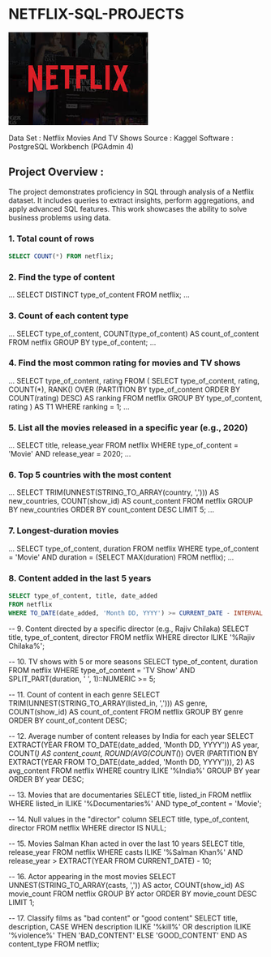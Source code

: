 # NETFLIX-SQL-PROJECTS

![Netflix Logo](https://github.com/SaiKumarGunti08/NETFLIX-SQL-PROJECTS/blob/main/netflix%20image.jpg)

Data Set : Netflix Movies And TV Shows
Source : Kaggel
Software : PostgreSQL Workbench (PGAdmin 4)

## Project Overview :
The project demonstrates proficiency in SQL through analysis of a Netflix dataset. It includes queries to extract insights, perform aggregations, and apply advanced SQL features. This work showcases the ability to solve business problems using data.


### 1. Total count of rows
```sql 
SELECT COUNT(*) FROM netflix;
```

### 2. Find the type of content
...
SELECT DISTINCT type_of_content FROM netflix;
...

### 3. Count of each content type
...
SELECT type_of_content, COUNT(type_of_content) AS count_of_content
FROM netflix
GROUP BY type_of_content;
...

### 4. Find the most common rating for movies and TV shows
...
SELECT type_of_content, rating
FROM (
    SELECT type_of_content, rating, COUNT(*),
           RANK() OVER (PARTITION BY type_of_content ORDER BY COUNT(rating) DESC) AS ranking
    FROM netflix
    GROUP BY type_of_content, rating
) AS T1
WHERE ranking = 1;
...

### 5. List all the movies released in a specific year (e.g., 2020)
...
SELECT title, release_year
FROM netflix
WHERE type_of_content = 'Movie' AND release_year = 2020;
...

### 6. Top 5 countries with the most content
...
SELECT TRIM(UNNEST(STRING_TO_ARRAY(country, ','))) AS new_countries, 
       COUNT(show_id) AS count_content
FROM netflix
GROUP BY new_countries
ORDER BY count_content DESC
LIMIT 5;
...

### 7. Longest-duration movies
...
SELECT type_of_content, duration
FROM netflix
WHERE type_of_content = 'Movie' AND 
      duration = (SELECT MAX(duration) FROM netflix);
...
### 8. Content added in the last 5 years
```sql
SELECT type_of_content, title, date_added
FROM netflix
WHERE TO_DATE(date_added, 'Month DD, YYYY') >= CURRENT_DATE - INTERVAL '5 years';
``` 
-- 9. Content directed by a specific director (e.g., Rajiv Chilaka)
SELECT title, type_of_content, director
FROM netflix
WHERE director ILIKE '%Rajiv Chilaka%';

-- 10. TV shows with 5 or more seasons
SELECT type_of_content, duration
FROM netflix
WHERE type_of_content = 'TV Show' AND 
      SPLIT_PART(duration, ' ', 1)::NUMERIC >= 5;

-- 11. Count of content in each genre
SELECT TRIM(UNNEST(STRING_TO_ARRAY(listed_in, ','))) AS genre, 
       COUNT(show_id) AS count_of_content
FROM netflix
GROUP BY genre
ORDER BY count_of_content DESC;

-- 12. Average number of content releases by India for each year
SELECT EXTRACT(YEAR FROM TO_DATE(date_added, 'Month DD, YYYY')) AS year, 
       COUNT(*) AS content_count,
       ROUND(AVG(COUNT(*)) OVER (PARTITION BY EXTRACT(YEAR FROM TO_DATE(date_added, 'Month DD, YYYY'))), 2) AS avg_content
FROM netflix
WHERE country ILIKE '%India%'
GROUP BY year
ORDER BY year DESC;

-- 13. Movies that are documentaries
SELECT title, listed_in
FROM netflix
WHERE listed_in ILIKE '%Documentaries%' AND type_of_content = 'Movie';

-- 14. Null values in the "director" column
SELECT title, type_of_content, director
FROM netflix
WHERE director IS NULL;

-- 15. Movies Salman Khan acted in over the last 10 years
SELECT title, release_year
FROM netflix
WHERE casts ILIKE '%Salman Khan%' AND 
      release_year > EXTRACT(YEAR FROM CURRENT_DATE) - 10;

-- 16. Actor appearing in the most movies
SELECT UNNEST(STRING_TO_ARRAY(casts, ',')) AS actor, 
       COUNT(show_id) AS movie_count
FROM netflix
GROUP BY actor
ORDER BY movie_count DESC
LIMIT 1;

-- 17. Classify films as "bad content" or "good content"
SELECT title, description, 
       CASE 
           WHEN description ILIKE '%kill%' OR description ILIKE '%violence%' THEN 'BAD_CONTENT'
           ELSE 'GOOD_CONTENT'
       END AS content_type
FROM netflix;
